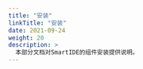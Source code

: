 ```yaml
---
title: "安装"
linkTitle: "安装"
date: 2021-09-24
weight: 20
description: >
  本部分文档对SmartIDE的组件安装提供说明。
---
```

